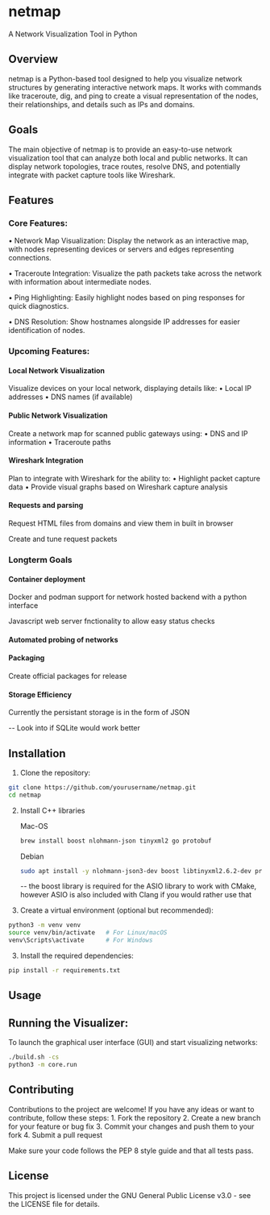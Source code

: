 # netmap

A Network Visualization Tool in Python

## Overview

netmap is a Python-based tool designed to help you visualize network structures by generating interactive network maps. It works with commands like traceroute, dig, and ping to create a visual representation of the nodes, their relationships, and details such as IPs and domains.

## Goals

The main objective of netmap is to provide an easy-to-use network visualization tool that can analyze both local and public networks. It can display network topologies, trace routes, resolve DNS, and potentially integrate with packet capture tools like Wireshark.

## Features

### Core Features:
•	Network Map Visualization: Display the network as an interactive map, with nodes representing devices or servers and edges representing connections.

•	Traceroute Integration: Visualize the path packets take across the network with information about intermediate nodes.

•	Ping Highlighting: Easily highlight nodes based on ping responses for quick diagnostics.

•	DNS Resolution: Show hostnames alongside IP addresses for easier identification of nodes.

### Upcoming Features:
#### Local Network Visualization
Visualize devices on your local network, displaying details like:
	•	Local IP addresses
	•	DNS names (if available)
 
#### Public Network Visualization
Create a network map for scanned public gateways using:
	•	DNS and IP information
	•	Traceroute paths
 
#### Wireshark Integration
Plan to integrate with Wireshark for the ability to:
	•	Highlight packet capture data
	•	Provide visual graphs based on Wireshark capture analysis
#### Requests and parsing
Request HTML files from domains and view them in built in browser

Create and tune request packets



### Longterm Goals

#### Container deployment 
Docker and podman support for network hosted backend with a python interface

Javascript web server fnctionality to allow easy status checks

#### Automated probing of networks

#### Packaging
Create official packages for release

#### Storage Efficiency

Currently the persistant storage is in the form of JSON

-- Look into if SQLite would work better


## Installation
1.	Clone the repository:
 ``` bash
git clone https://github.com/yourusername/netmap.git
cd netmap
 ```
2.  Install C++ libraries
	
	Mac-OS
	``` bash
	brew install boost nlohmann-json tinyxml2 go protobuf
	```

	Debian
	``` bash
	sudo apt install -y nlohmann-json3-dev boost libtinyxml2.6.2-dev protobuf-compiler
	```

	-- the boost library is required for the ASIO library to work with CMake, however ASIO is also included with Clang if you would rather use that

3.	Create a virtual environment (optional but recommended):
  ``` bash
  python3 -m venv venv
  source venv/bin/activate   # For Linux/macOS
  venv\Scripts\activate      # For Windows
  ```
3.	Install the required dependencies:
  ``` bash
  pip install -r requirements.txt
  ```

## Usage

## Running the Visualizer:

To launch the graphical user interface (GUI) and start visualizing networks:
``` bash
./build.sh -cs
python3 -m core.run
```

## Contributing

Contributions to the project are welcome! If you have any ideas or want to contribute, follow these steps:
	1.	Fork the repository
	2.	Create a new branch for your feature or bug fix
	3.	Commit your changes and push them to your fork
	4.	Submit a pull request

Make sure your code follows the PEP 8 style guide and that all tests pass.

## License

This project is licensed under the GNU General Public License v3.0 - see the LICENSE file for details.







  
